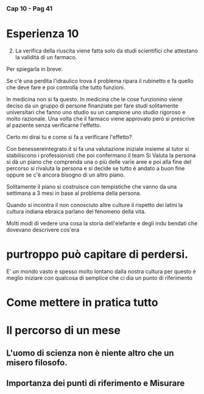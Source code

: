### Cap 10 - Pag 41

# Esperienza 10


2) La verifica della riuscita viene fatta solo da studi scientifici che attestano la validità di un farmaco.

Per spiegarla in breve:


Se c'è una perdita l'idraulico trova il problema ripara il rubinetto e fa quello che deve fare e poi controlla che tutto funzioni.

In medicina non si fa questo. In medicina che le cose funzionino viene deciso da un gruppo di persone finanziate per fare studi solitamente universitari che fanno uno studio su un campione uno studio rigoroso e molto razionale. Una volta che il farmaco viene approvato però si prescrive al paziente senza verificarne l'effetto.

Certo mi dirai tu e come si fa a verificare l'effetto?

Con benessereintegrato.it si fa una valutazione iniziale insieme al tutor si stabiliscono i professionisti che poi confermano il team
Si Valuta la persona si dà un piano che comprenda una o più delle varie aree e poi alla fine del percorso si rivaluta la persona e si decide se tutto è andato a buon fine oppure se c'è ancora bisogno di un altro piano.

Solitamente il piano si costruisce con tempistiche che vanno da una settimana a 3 mesi in base al problema della persona.


Quando si incontra il non conosciuto altre culture il rispetto dei latini la cultura indiana ebraica parlano del fenomeno della vita. 

Molti modi di vedere una cosa la storia dell'elefante e degli indu bendati che dovevano descrivere cos'era

# purtroppo può capitare di perdersi.
E' un mondo vasto e spesso molto lontano dalla nostra cultura per questo è meglio iniziare con qualcosa di semplice che ci dia un punto di riferimento

# Come mettere in pratica tutto

# Il percorso di un mese 

## L'uomo di scienza non è niente altro che un misero filosofo.

## Importanza dei punti di riferimento e Misurare
<!--stackedit_data:
eyJoaXN0b3J5IjpbMTI2NzM2NzM3OV19
--> 

